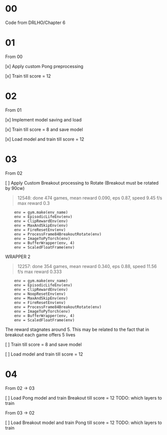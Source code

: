00
===

Code from DRLHO/Chapter 6

01
===

From 00

[x] Apply custom Pong preprocessing

[x] Train till score = 12

02
===

From 01

[x] Implement model saving and load

[x] Train till score = 8 and save model

[x] Load model and train till score = 12

03
===

From 02

[ ] Apply Custom Breakout processing to Rotate (Breakout must be rotated by 90cw)

> 12548: done 474 games, mean reward 0.090, eps 0.87, speed 9.45 f/s max reward 0.3

```
    env = gym.make(env_name)
    env = EpisodicLifeEnv(env)
    env = ClipRewardEnv(env)
    env = MaxAndSkipEnv(env)
    env = FireResetEnv(env)
    env = ProcessFrame84BreakoutRotate(env)
    env = ImageToPyTorch(env)
    env = BufferWrapper(env, 4)
    env = ScaledFloatFrame(env)
```

WRAPPER 2

> 12257: done 354 games, mean reward 0.340, eps 0.88, speed 11.56 f/s max reward 0.333

```
    env = gym.make(env_name)
    env = EpisodicLifeEnv(env)
    env = ClipRewardEnv(env)
    env = NoopResetEnv(env)
    env = MaxAndSkipEnv(env)
    env = FireResetEnv(env)
    env = ProcessFrame84BreakoutRotate(env)
    env = ImageToPyTorch(env)
    env = BufferWrapper(env, 4)
    env = ScaledFloatFrame(env)
```

The reward stagnates around 5. This may be related to the fact that in breakout each game offers 5 lives

[ ] Train till score = 8 and save model

[ ] Load model and train till score = 12

04
===

From 02 -> 03

[ ] Load Pong model and train Breakout till score = 12 TODO: which layers to train

From 03 -> 02

[ ] Load Breakout model and train Pong till score = 12 TODO: which layers to train